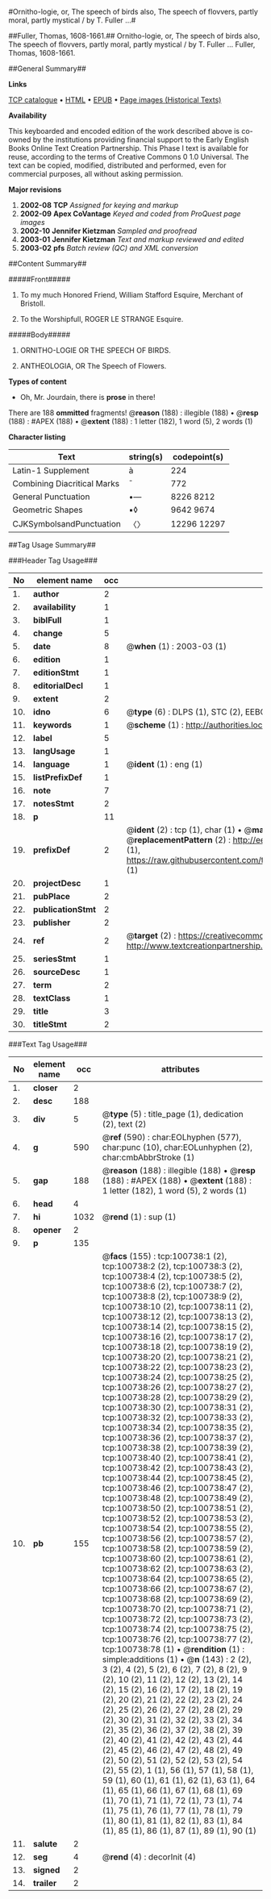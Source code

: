 #Ornitho-logie, or, The speech of birds also, The speech of flovvers, partly moral, partly mystical / by T. Fuller ...#

##Fuller, Thomas, 1608-1661.##
Ornitho-logie, or, The speech of birds also, The speech of flovvers, partly moral, partly mystical / by T. Fuller ...
Fuller, Thomas, 1608-1661.

##General Summary##

**Links**

[TCP catalogue](http://www.ota.ox.ac.uk/tcp/)  • 
[HTML](http://tei.it.ox.ac.uk/tcp/Texts-HTML/free/A62/A62264.html)  • 
[EPUB](http://tei.it.ox.ac.uk/tcp/Texts-EPUB/free/A62/A62264.epub) • 
[Page images (Historical Texts)](https://data.historicaltexts.jisc.ac.uk/view?pubId=eebo-13601765e&pageId=eebo-13601765e-100738-1)

**Availability**

This keyboarded and encoded edition of the
	       work described above is co-owned by the institutions
	       providing financial support to the Early English Books
	       Online Text Creation Partnership. This Phase I text is
	       available for reuse, according to the terms of Creative
	       Commons 0 1.0 Universal. The text can be copied,
	       modified, distributed and performed, even for
	       commercial purposes, all without asking permission.

**Major revisions**

1. __2002-08__ __TCP__ *Assigned for keying and markup*
1. __2002-09__ __Apex CoVantage__ *Keyed and coded from ProQuest page images*
1. __2002-10__ __Jennifer Kietzman__ *Sampled and proofread*
1. __2003-01__ __Jennifer Kietzman__ *Text and markup reviewed and edited*
1. __2003-02__ __pfs__ *Batch review (QC) and XML conversion*

##Content Summary##

#####Front#####

1. To my much Honored Friend, William Stafford Esquire, Merchant of Bristoll.

1. To the Worshipfull, ROGER LE STRANGE Esquire.

#####Body#####

1. ORNITHO-LOGIE OR THE SPEECH OF BIRDS.

1. ANTHEOLOGIA, OR The Speech of Flowers.

**Types of content**

  * Oh, Mr. Jourdain, there is **prose** in there!

There are 188 **ommitted** fragments! 
 @__reason__ (188) : illegible (188)  •  @__resp__ (188) : #APEX (188)  •  @__extent__ (188) : 1 letter (182), 1 word (5), 2 words (1)

**Character listing**


|Text|string(s)|codepoint(s)|
|---|---|---|
|Latin-1 Supplement|à|224|
|Combining             Diacritical Marks|̄|772|
|General Punctuation|•—|8226 8212|
|Geometric Shapes|▪◊|9642 9674|
|CJKSymbolsandPunctuation|〈〉|12296 12297|

##Tag Usage Summary##

###Header Tag Usage###

|No|element name|occ|attributes|
|---|---|---|---|
|1.|__author__|2||
|2.|__availability__|1||
|3.|__biblFull__|1||
|4.|__change__|5||
|5.|__date__|8| @__when__ (1) : 2003-03 (1)|
|6.|__edition__|1||
|7.|__editionStmt__|1||
|8.|__editorialDecl__|1||
|9.|__extent__|2||
|10.|__idno__|6| @__type__ (6) : DLPS (1), STC (2), EEBO-CITATION (1), OCLC (1), VID (1)|
|11.|__keywords__|1| @__scheme__ (1) : http://authorities.loc.gov/ (1)|
|12.|__label__|5||
|13.|__langUsage__|1||
|14.|__language__|1| @__ident__ (1) : eng (1)|
|15.|__listPrefixDef__|1||
|16.|__note__|7||
|17.|__notesStmt__|2||
|18.|__p__|11||
|19.|__prefixDef__|2| @__ident__ (2) : tcp (1), char (1)  •  @__matchPattern__ (2) : ([0-9\-]+):([0-9IVX]+) (1), (.+) (1)  •  @__replacementPattern__ (2) : http://eebo.chadwyck.com/downloadtiff?vid=$1&page=$2 (1), https://raw.githubusercontent.com/textcreationpartnership/Texts/master/tcpchars.xml#$1 (1)|
|20.|__projectDesc__|1||
|21.|__pubPlace__|2||
|22.|__publicationStmt__|2||
|23.|__publisher__|2||
|24.|__ref__|2| @__target__ (2) : https://creativecommons.org/publicdomain/zero/1.0/ (1), http://www.textcreationpartnership.org/docs/. (1)|
|25.|__seriesStmt__|1||
|26.|__sourceDesc__|1||
|27.|__term__|2||
|28.|__textClass__|1||
|29.|__title__|3||
|30.|__titleStmt__|2||


###Text Tag Usage###

|No|element name|occ|attributes|
|---|---|---|---|
|1.|__closer__|2||
|2.|__desc__|188||
|3.|__div__|5| @__type__ (5) : title_page (1), dedication (2), text (2)|
|4.|__g__|590| @__ref__ (590) : char:EOLhyphen (577), char:punc (10), char:EOLunhyphen (2), char:cmbAbbrStroke (1)|
|5.|__gap__|188| @__reason__ (188) : illegible (188)  •  @__resp__ (188) : #APEX (188)  •  @__extent__ (188) : 1 letter (182), 1 word (5), 2 words (1)|
|6.|__head__|4||
|7.|__hi__|1032| @__rend__ (1) : sup (1)|
|8.|__opener__|2||
|9.|__p__|135||
|10.|__pb__|155| @__facs__ (155) : tcp:100738:1 (2), tcp:100738:2 (2), tcp:100738:3 (2), tcp:100738:4 (2), tcp:100738:5 (2), tcp:100738:6 (2), tcp:100738:7 (2), tcp:100738:8 (2), tcp:100738:9 (2), tcp:100738:10 (2), tcp:100738:11 (2), tcp:100738:12 (2), tcp:100738:13 (2), tcp:100738:14 (2), tcp:100738:15 (2), tcp:100738:16 (2), tcp:100738:17 (2), tcp:100738:18 (2), tcp:100738:19 (2), tcp:100738:20 (2), tcp:100738:21 (2), tcp:100738:22 (2), tcp:100738:23 (2), tcp:100738:24 (2), tcp:100738:25 (2), tcp:100738:26 (2), tcp:100738:27 (2), tcp:100738:28 (2), tcp:100738:29 (2), tcp:100738:30 (2), tcp:100738:31 (2), tcp:100738:32 (2), tcp:100738:33 (2), tcp:100738:34 (2), tcp:100738:35 (2), tcp:100738:36 (2), tcp:100738:37 (2), tcp:100738:38 (2), tcp:100738:39 (2), tcp:100738:40 (2), tcp:100738:41 (2), tcp:100738:42 (2), tcp:100738:43 (2), tcp:100738:44 (2), tcp:100738:45 (2), tcp:100738:46 (2), tcp:100738:47 (2), tcp:100738:48 (2), tcp:100738:49 (2), tcp:100738:50 (2), tcp:100738:51 (2), tcp:100738:52 (2), tcp:100738:53 (2), tcp:100738:54 (2), tcp:100738:55 (2), tcp:100738:56 (2), tcp:100738:57 (2), tcp:100738:58 (2), tcp:100738:59 (2), tcp:100738:60 (2), tcp:100738:61 (2), tcp:100738:62 (2), tcp:100738:63 (2), tcp:100738:64 (2), tcp:100738:65 (2), tcp:100738:66 (2), tcp:100738:67 (2), tcp:100738:68 (2), tcp:100738:69 (2), tcp:100738:70 (2), tcp:100738:71 (2), tcp:100738:72 (2), tcp:100738:73 (2), tcp:100738:74 (2), tcp:100738:75 (2), tcp:100738:76 (2), tcp:100738:77 (2), tcp:100738:78 (1)  •  @__rendition__ (1) : simple:additions (1)  •  @__n__ (143) : 2 (2), 3 (2), 4 (2), 5 (2), 6 (2), 7 (2), 8 (2), 9 (2), 10 (2), 11 (2), 12 (2), 13 (2), 14 (2), 15 (2), 16 (2), 17 (2), 18 (2), 19 (2), 20 (2), 21 (2), 22 (2), 23 (2), 24 (2), 25 (2), 26 (2), 27 (2), 28 (2), 29 (2), 30 (2), 31 (2), 32 (2), 33 (2), 34 (2), 35 (2), 36 (2), 37 (2), 38 (2), 39 (2), 40 (2), 41 (2), 42 (2), 43 (2), 44 (2), 45 (2), 46 (2), 47 (2), 48 (2), 49 (2), 50 (2), 51 (2), 52 (2), 53 (2), 54 (2), 55 (2), 1 (1), 56 (1), 57 (1), 58 (1), 59 (1), 60 (1), 61 (1), 62 (1), 63 (1), 64 (1), 65 (1), 66 (1), 67 (1), 68 (1), 69 (1), 70 (1), 71 (1), 72 (1), 73 (1), 74 (1), 75 (1), 76 (1), 77 (1), 78 (1), 79 (1), 80 (1), 81 (1), 82 (1), 83 (1), 84 (1), 85 (1), 86 (1), 87 (1), 89 (1), 90 (1)|
|11.|__salute__|2||
|12.|__seg__|4| @__rend__ (4) : decorInit (4)|
|13.|__signed__|2||
|14.|__trailer__|2||
